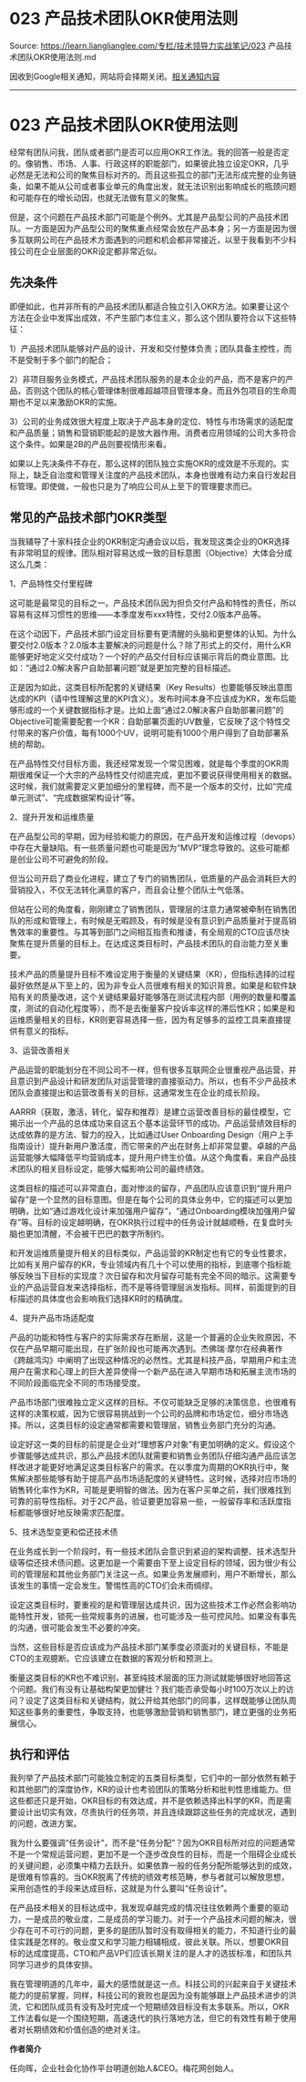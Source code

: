 # 023 产品技术团队OKR使用法则 

Source: https://learn.lianglianglee.com/专栏/技术领导力实战笔记/023 产品技术团队OKR使用法则.md

因收到Google相关通知，网站将会择期关闭。[相关通知内容](https://lumendatabase.org/notices/44265620)

---

# 023 产品技术团队OKR使用法则

经常有团队问我，团队或者部门是否可以应用OKR工作法。我的回答一般是否定的。像销售、市场、人事、行政这样的职能部门，如果彼此独立设定OKR，几乎必然是无法和公司的聚焦目标对齐的。而且这些孤立的部门无法形成完整的业务链条，如果不能从公司或者事业单元的角度出发，就无法识别出影响成长的瓶颈问题和可能存在的增长动因，也就无法做有意义的聚焦。

但是，这个问题在产品技术部门可能是个例外。尤其是产品型公司的产品技术团队。一方面是因为产品型公司的聚焦重点经常会放在产品本身；另一方面是因为很多互联网公司在产品技术方面遇到的问题和机会都非常接近，以至于我看到不少科技公司在企业层面的OKR设定都非常近似。

## 先决条件

即便如此，也并非所有的产品技术团队都适合独立引入OKR方法。如果要让这个方法在企业中发挥出成效，不产生部门本位主义，那么这个团队要符合以下这些特征：

1）产品技术团队能够对产品的设计、开发和交付整体负责；团队具备主控性，而不是受制于多个部门的配合；

2）非项目服务业务模式，产品技术团队服务的是本企业的产品，而不是客户的产品，否则这个团队的核心管理体制很难超越项目管理本身。而且外包项目的生命周期也不足以来激励OKR的实施。

3）公司的业务成效很大程度上取决于产品本身的定位、特性与市场需求的适配度和产品质量；销售和营销职能起的是放大器作用。消费者应用领域的公司大多符合这个条件。如果是2B的产品则要视情形来看。

如果以上先决条件不存在，那么这样的团队独立实施OKR的成效是不乐观的。实际上，缺乏自治度和管理关注度的产品技术团队，本身也很难有动力来自行发起目标管理。即使做，一般也只是为了响应公司从上至下的管理要求而已。

## 常见的产品技术部门OKR类型

当我辅导了十家科技企业的OKR制定沟通会议以后，我发现这类企业的OKR选择有非常明显的规律。团队相对容易达成一致的目标意图（Objective）大体会分成这么几类：

1、产品特性交付里程碑

这可能是最常见的目标之一。产品技术团队因为担负交付产品和特性的责任，所以容易有这样习惯性的思维——本季度发布xxx特性，交付2.0版本产品等。

在这个动因下，产品技术部门设定目标要有更清醒的头脑和更整体的认知。为什么要交付2.0版本？2.0版本主要解决的问题是什么？除了形式上的交付，用什么KR能够更好地定义交付成功？一个好的产品交付目标应该揭示背后的商业意图。比如：“通过2.0解决客户自助部署问题”就是更加完整的目标描述。

正是因为如此，这类目标所配套的关键结果（Key Results）也要能够反映出意图达成的KPI（请中性理解这里的KPI含义）。发布时间本身不应该成为KR，发布后能够形成的一个关键数据指标才是。比如上面“通过2.0解决客户自助部署问题”的Objective可能需要配套一个KR：自助部署页面的UV数量，它反映了这个特性交付带来的客户价值，每有1000个UV，说明可能有1000个用户得到了自助部署系统的帮助。

在产品特性交付目标方面，我还经常发现一个常见困难，就是每个季度的OKR周期很难保证一个大宗的产品特性交付彻底完成，更加不要说获得使用相关的数据。这时候，我们就需要定义更加细分的里程碑，而不是一个版本的交付，比如“完成单元测试”、“完成数据架构设计”等。

2、提升开发和运维质量

在产品型公司的早期，因为经验和能力的原因，在产品开发和运维过程（devops）中存在大量缺陷。有一些质量问题也可能是因为“MVP”理念导致的。这些可能都是创业公司不可避免的阶段。

但当公司开启了商业化进程，建立了专门的销售团队，低质量的产品会消耗巨大的营销投入，不仅无法转化满意的客户，而且会让整个团队士气低落。

但站在公司的角度看，刚刚建立了销售团队，管理层的注意力通常被牵制在销售团队的形成和管理上，有时候是无暇顾及，有时候是没有意识到产品质量对于提高销售效率的重要性。与其等到部门之间相互指责和推诿，有全局观的CTO应该尽快聚焦在提升质量的目标上。在达成这类目标时，产品技术团队的自治能力至关重要。

技术产品的质量提升目标不难设定用于衡量的关键结果（KR），但指标选择的过程最好依然是从下至上的，因为非专业人员很难有相关的知识背景。如果是和软件缺陷有关的质量改进，这个关键结果最好能够落在测试流程内部（用例的数量和覆盖度，测试的自动化程度等），而不是去衡量客户投诉率这样的滞后性KR；如果是和运维质量相关的目标，KR则更容易选择一些，因为有足够多的监控工具来直接提供有意义的指标。

3、运营改善相关

产品运营的职能划分在不同公司不一样，但有很多互联网企业很重视产品运营，并且意识到产品设计和研发团队对运营管理的直接驱动力。所以，也有不少产品技术团队会直接提出和运营改善有关的目标，这通常发生在企业的成长阶段。

AARRR（获取，激活，转化，留存和推荐）是建立运营改善目标的最佳模型，它揭示出一个产品的总体成功来自这五个基本运营环节的成功。产品运营绩效目标的达成依靠的是方法、智力的投入，比如通过User Onboarding Design（用户上手指南设计）提升新用户激活度，而它带来的产出在财务上却非常显要。卓越的产品运营能够大幅降低平均营销成本，提升用户终生价值。从这个角度看，来自产品技术团队的相关目标设定，能够大幅影响公司的最终绩效。

这类目标的描述可以非常直白，面对惨淡的留存，产品团队应该意识到“提升用户留存”是一个显然的目标意图。但是在每个公司的具体业务中，它的描述可以更加明确，比如“通过游戏化设计来加强用户留存“，“通过Onboarding模块加强用户留存”等。目标的设定越明确，在OKR执行过程中的任务设计就越顺畅，在复盘时头脑也更加清醒，不会被干巴巴的数字所制约。

和开发运维质量提升相关的目标类似，产品运营的KR制定也有它的专业性要求，比如有关用户留存的KR，专业领域内有几十个可以使用的指标，到底哪个指标能够反映当下目标的实现度？次日留存和次月留存可能有完全不同的暗示。这需要专业的产品运营自发来选择指标，而不是等待管理层派发指标。同样，前面提到的目标描述的具体度也会影响我们选择KR时的精确度。

4、提升产品市场适配度

产品的功能和特性与客户的实际需求存在断层，这是一个普遍的企业失败原因，不仅在产品早期可能出现，在扩张阶段也可能再次遇到。杰佛瑞·摩尔在经典著作《跨越鸿沟》中阐明了出现这种情况的必然性。尤其是科技产品，早期用户和主流用户在需求和心理上的巨大差异使得一个新产品在进入早期市场和拓展主流市场的不同阶段面临完全不同的市场接受度。

产品市场部门很难独立定义这样的目标。不仅可能缺乏足够的决策信息，也很难有这样的决策权威，因为它很容易挑战到一个公司的品牌和市场定位，细分市场选择。所以，这类目标的设定通常都需要和管理层，销售业务部门充分的沟通。

设定好这一类的目标的前提是企业对“理想客户对象”有更加明确的定义。假设这个步骤能够达成共识，那么产品技术团队就需要和销售业务团队仔细沟通产品应该怎样改进才能更好地满足这类目标客户的需求。在以季度为周期的OKR执行中，聚焦解决那些能够有助于提高产品市场适配度的关键特性。这时候，选择对应市场的销售转化率作为KR，可能是更明智的做法。因为在客户买单之前，我们很难找到可靠的前导性指标。对于2C产品，验证要更加容易一些，一般留存率和活跃度指标都能够很好地反映需求匹配度。

5、技术选型变更和偿还技术债

在业务成长到一个阶段时，有一些技术团队会意识到紧迫的架构调整、技术选型升级等偿还技术债问题。这更加是一个需要由下至上设定目标的领域，因为很少有公司的管理层和其他业务部门关注这一点。如果业务发展顺利，用户不断增长，那么该发生的事情一定会发生。警惕性高的CTO们会未雨绸缪。

设定这类目标时，要重视的是和管理层达成共识，因为这些技术工作必然会影响功能特性开发，锁死一些常规事务的进展，也可能涉及一些可控风险。如果没有事先的沟通，很可能会发生不必要的冲突。

当然，这些目标是否应该成为产品技术部门某季度必须面对的关键目标，不能是CTO的主观臆断。它应该建立在数据的客观分析和预测上。

衡量这类目标的KR也不难识别，甚至纯技术层面的压力测试就能够很好地回答这个问题。我们有没有让基础构架更加健壮？我们能否承受每小时100万次以上的访问？设定了这类目标和关键结构，就公开给其他部门的同事，这样既能够让团队周知这些事务的重要性，争取支持，也能够激励营销和销售部门，建立更强的业务拓展信心。

## 执行和评估

我列举了产品技术部门可能独立制定的五类目标类型，它们中的一部分依然有赖于和其他部门的深度协作，KR的设计也考验团队的策略分析和批判性思维能力。但这些都还只是开始，OKR目标的有效达成，并不是依赖选择出科学的KR，而是需要设计出切实有效，尽责执行的任务项，并且连续跟踪这些任务的完成状况，遇到的问题，改进方案。

我为什么要强调“任务设计”，而不是“任务分配”？因为OKR目标所对应的问题通常不是一个常规运营问题，更加不是一个逐步改良性的目标，而是一个阻碍企业成长的关键问题，必须集中精力去跃升。如果依靠一般的任务分配所能够达到的成效，是很难有惊喜的。当OKR脱离了传统的绩效考核范畴，参与者就可以解放思想，采用创造性的手段来达成目标，这就是为什么要叫“任务设计”。

在产品技术相关的目标达成中，我发现卓越完成的情况往往依赖两个重要的驱动力，一是成员的敬业度，二是成员的学习能力。对于一个产品技术问题的解决，很少存在可不可行的问题，更多的是团队暂时没有取得相关的能力，不知道行业的最佳实践是怎样的。敬业度又和学习能力相辅相成，彼此关联。所以，想要OKR目标的达成度提高，CTO和产品VP们应该长期关注的是人才的选拔标准，和团队共同学习进步的具体安排。

我在管理明道的几年中，最大的感悟就是这一点。科技公司的兴起来自于关键技术能力的提前掌握，同样，科技公司的衰败也是因为没有能够跟上产品技术进步的洪流，它和团队成员有没有及时完成一个短期绩效目标没有太多联系。所以，OKR工作法看似是一个围绕短期，高速迭代的执行落地方法，但它的有效性有赖于使用者对长期绩效和价值创造的绝对关注。

**作者简介**

任向晖，企业社会化协作平台明道创始人&CEO。梅花网创始人。